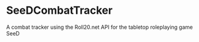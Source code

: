 # SeeDCombatTracker
A combat tracker using the Roll20.net API for the tabletop roleplaying game SeeD
